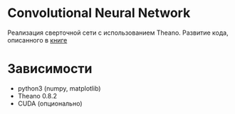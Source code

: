 # Convolutional Neural Network
  Реализация сверточной сети с использованием Theano. Развитие кода, описанного в [книге](http://neuralnetworksanddeeplearning.com/) 

# Зависимости
- python3 (numpy, matplotlib)
- Theano 0.8.2
- CUDA (опционально)